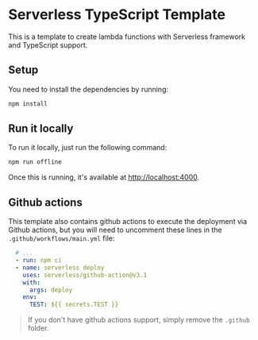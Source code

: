 # Serverless TypeScript Template

This is a template to create lambda functions with Serverless framework and TypeScript support.

## Setup

You need to install the dependencies by running:

```sh
npm install
```

## Run it locally

To run it locally, just run the following command:

```sh
npm run offline
```

Once this is running, it's available at [http://localhost:4000](http://localhost:4000).

## Github actions

This template also contains github actions to execute the deployment via Github actions, but you will need to uncomment these lines in the `.github/workflows/main.yml` file:

```yaml
  # ...
  - run: npm ci
  - name: serverless deploy
    uses: serverless/github-action@v3.1
    with:
      args: deploy
    env:
      TEST: ${{ secrets.TEST }}
```

> If you don't have github actions support, simply remove the `.github` folder.
